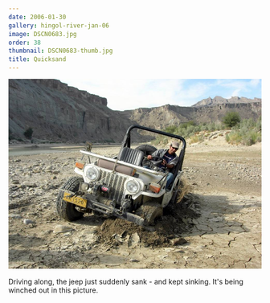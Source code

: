 ```yaml
---
date: 2006-01-30
gallery: hingol-river-jan-06
image: DSCN0683.jpg
order: 38
thumbnail: DSCN0683-thumb.jpg
title: Quicksand
---
```


![Quicksand](./DSCN0683.jpg)

Driving along, the jeep just suddenly sank - and kept sinking. It's being winched out in this picture.